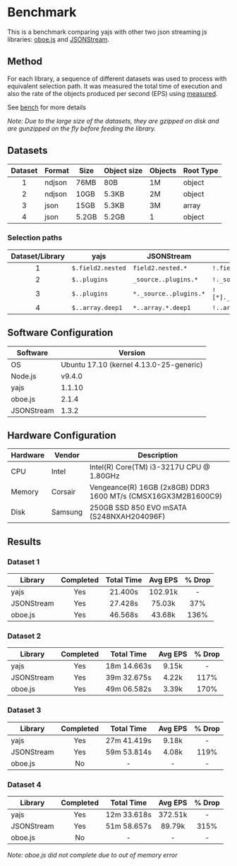 # Benchmark

This is a benchmark comparing yajs with other two json streaming js libraries: [oboe.js](https://github.com/jimhigson/oboe.js) and [JSONStream](https://github.com/dominictarr/JSONStream).

## Method

For each library, a sequence of different datasets was used to process with equivalent selection path. It was measured the total time of execution and also the rate of the objects produced per second (EPS) using [measured](https://github.com/felixge/node-measured).

See [bench](src/bench) for more details

*Note: Due to the large size of the datasets, they are gzipped on disk and are gunzipped on the fly before feeding the library.*

## Datasets

Dataset | Format | Size  | Object size | Objects | Root Type
:------:|--------|-------|-------------|---------|----------
1       | ndjson | 76MB  | 80B         | 1M      | object
2       | ndjson | 10GB  | 5.3KB       | 2M      | object
3       | json   | 15GB  | 5.3KB       | 3M      | array
4       | json   | 5.2GB | 5.2GB       | 1       | object

### Selection paths


Dataset/Library   | yajs              | JSONStream             | oboe.js 
:----------------:|-------------------|------------------------|----------------------------
1                 | `$.field2.nested` | `field2.nested.*`      | `!.field2.nested[*]`
2                 | `$..plugins`      | `_source..plugins.*`   | `!._source..plugins[*]`
3                 | `$..plugins`      | `*._source..plugins.*` | `![*]._source..plugins[*]`
4                 | `$..array.deep1`  | `*..array.*.deep1`     | `!..array[*].deep1`

## Software Configuration

Software    | Version
------------|-----------------------------------------
OS          | Ubuntu 17.10 (kernel 4.13.0-25-generic)
Node.js     | v9.4.0
yajs        | 1.1.10
oboe.js     | 2.1.4
JSONStream  | 1.3.2

## Hardware Configuration

Hardware | Vendor  | Description
---------|---------|-------------------------------------------------
CPU      | Intel   | Intel(R) Core(TM) i3-3217U CPU @ 1.80GHz
Memory   | Corsair | Vengeance(R) 16GB (2x8GB) DDR3 1600 MT/s (CMSX16GX3M2B1600C9)
Disk     | Samsung | 250GB SSD 850 EVO mSATA (S248NXAH204096F)

## Results

### Dataset 1

Library     | Completed | Total Time | Avg EPS | % Drop
------------|:---------:|:----------:|:-------:|:-------:
yajs        | Yes       | 21.400s    | 102.91k | -
JSONStream  | Yes       | 27.428s    | 75.03k  | 37%
oboe.js     | Yes       | 46.568s    | 43.68k  | 136%

### Dataset 2

Library     | Completed | Total Time  | Avg EPS | % Drop
------------|:---------:|:-----------:|:-------:|:-------:
yajs        | Yes       | 18m 14.663s | 9.15k   | -
JSONStream  | Yes       | 39m 32.675s | 4.22k   | 117%
oboe.js     | Yes       | 49m 06.582s | 3.39k   | 170%

### Dataset 3

Library     | Completed | Total Time  | Avg EPS | % Drop
------------|:---------:|:-----------:|:-------:|:-------:
yajs        | Yes       | 27m 41.419s | 9.18k   | -
JSONStream  | Yes       | 59m 53.814s | 4.08k   | 119%
oboe.js     | No        | -           | -       | -

### Dataset 4

Library     | Completed | Total Time  | Avg EPS | % Drop
------------|:---------:|:-----------:|:-------:|:-------:
yajs        | Yes       | 12m 33.618s | 372.51k | -
JSONStream  | Yes       | 51m 58.657s | 89.79k  | 315%
oboe.js     | No        | -           | -       | -

*Note: oboe.js did not complete due to out of memory error*